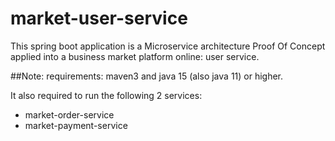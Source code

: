 # market-user-service
This spring boot application is a Microservice architecture Proof Of Concept applied into a business market platform online: user service.

##Note: 
requirements: maven3 and java 15 (also java 11) or higher. 

It also required to run the following 2 services:
- market-order-service
- market-payment-service
